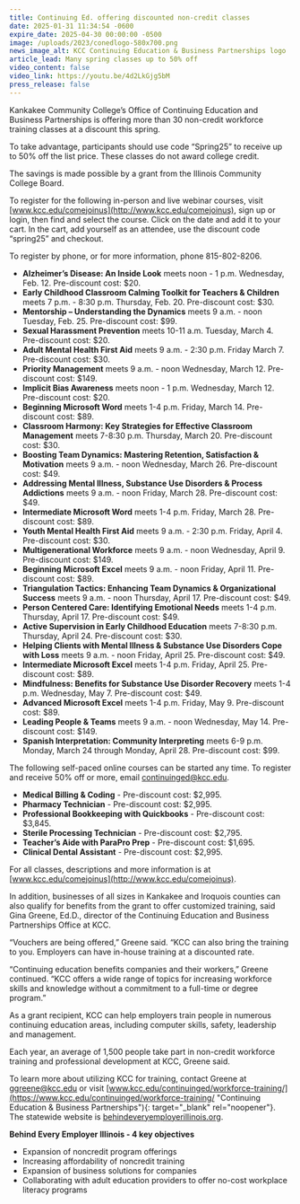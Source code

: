 ```yaml
---
title: Continuing Ed. offering discounted non-credit classes
date: 2025-01-31 11:34:54 -0600
expire_date: 2025-04-30 00:00:00 -0500
image: /uploads/2023/conedlogo-580x700.png
news_image_alt: KCC Continuing Education & Business Partnerships logo
article_lead: Many spring classes up to 50% off
video_content: false
video_link: https://youtu.be/4d2LkGjg5bM
press_release: false
---
```

Kankakee Community College’s Office of Continuing Education and Business Partnerships is offering more than 30 non-credit workforce training classes at a discount this spring.

To take advantage, participants should use code “Spring25” to receive up to 50% off the list price. These classes do not award college credit.

The savings is made possible by a grant from the Illinois Community College Board.

To register for the following in-person and live webinar courses, visit [www.kcc.edu/comejoinus](http://www.kcc.edu/comejoinus), sign up or login, then find and select the course. Click on the date and add it to your cart. In the cart, add yourself as an attendee, use the discount code “spring25” and checkout.

To register by phone, or for more information, phone 815-802-8206.

* **Alzheimer’s Disease: An Inside Look** meets noon - 1 p.m. Wednesday, Feb. 12. Pre-discount cost: $20.
* **Early Childhood Classroom Calming Toolkit for Teachers & Children** meets 7 p.m. - 8:30 p.m. Thursday, Feb. 20. Pre-discount cost: $30.
* **Mentorship – Understanding the Dynamics** meets 9 a.m. - noon Tuesday, Feb. 25. Pre-discount cost: $99.
* **Sexual Harassment Prevention** meets 10-11 a.m. Tuesday, March 4. Pre-discount cost: $20.
* **Adult Mental Health First Aid** meets 9 a.m. - 2:30 p.m. Friday March 7. Pre-discount cost: $30.
* **Priority Management** meets 9 a.m. - noon Wednesday, March 12. Pre-discount cost: $149.
* **Implicit Bias Awareness** meets noon - 1 p.m. Wednesday, March 12. Pre-discount cost: $20.
* **Beginning Microsoft Word** meets 1-4 p.m. Friday, March 14. Pre-discount cost: $89.
* **Classroom Harmony: Key Strategies for Effective Classroom Management** meets 7-8:30 p.m. Thursday, March 20. Pre-discount cost: $30.
* **Boosting Team Dynamics: Mastering Retention, Satisfaction & Motivation** meets 9 a.m. - noon Wednesday, March 26. Pre-discount cost: $49.
* **Addressing Mental Illness, Substance Use Disorders & Process Addictions** meets 9 a.m. - noon Friday, March 28. Pre-discount cost: $49.
* **Intermediate Microsoft Word** meets 1-4 p.m. Friday, March 28. Pre-discount cost: $89.
* **Youth Mental Health First Aid** meets 9 a.m. - 2:30 p.m. Friday, April 4. Pre-discount cost: $30.
* **Multigenerational Workforce** meets 9 a.m. - noon Wednesday, April 9. Pre-discount cost: $149.
* **Beginning Microsoft Excel** meets 9 a.m. - noon Friday, April 11. Pre-discount cost: $89.
* **Triangulation Tactics: Enhancing Team Dynamics & Organizational Success** meets 9 a.m. - noon Thursday, April 17. Pre-discount cost: $49.
* **Person Centered Care: Identifying Emotional Needs** meets 1-4 p.m. Thursday, April 17. Pre-discount cost: $49.
* **Active Supervision in Early Childhood Education** meets 7-8:30 p.m. Thursday, April 24. Pre-discount cost: $30.
* **Helping Clients with Mental Illness & Substance Use Disorders Cope with Loss** meets 9 a.m. - noon Friday, April 25. Pre-discount cost: $49.
* **Intermediate Microsoft Excel** meets 1-4 p.m. Friday, April 25. Pre-discount cost: $89.
* **Mindfulness: Benefits for Substance Use Disorder Recovery** meets 1-4 p.m. Wednesday, May 7. Pre-discount cost: $49.
* **Advanced Microsoft Excel** meets 1-4 p.m. Friday, May 9. Pre-discount cost: $89.
* **Leading People & Teams** meets 9 a.m. - noon Wednesday, May 14. Pre-discount cost: $149.
* **Spanish Interpretation: Community Interpreting** meets 6-9 p.m. Monday, March 24 through Monday, April 28. Pre-discount cost: $99.

The following self-paced online courses can be started any time. To register and receive 50% off or more, email [continuinged@kcc.edu](mailto:continuinged@kcc.edu).

* **Medical Billing & Coding** - Pre-discount cost: $2,995.
* **Pharmacy Technician** - Pre-discount cost: $2,995.
* **Professional Bookkeeping with Quickbooks** - Pre-discount cost: $3,845.
* **Sterile Processing Technician** - Pre-discount cost: $2,795.
* **Teacher’s Aide with ParaPro Prep** - Pre-discount cost: $1,695.
* **Clinical Dental Assistant** - Pre-discount cost: $2,995.

For all classes, descriptions and more information is at [www.kcc.edu/comejoinus](http://www.kcc.edu/comejoinus).

In addition, businesses of all sizes in Kankakee and Iroquois counties can also qualify for benefits from the grant to offer customized training, said Gina Greene, Ed.D., director of the Continuing Education and Business Partnerships Office at KCC.

“Vouchers are being offered,” Greene said. “KCC can also bring the training to you. Employers can have in-house training at a discounted rate.

“Continuing education benefits companies and their workers,” Greene continued. “KCC offers a wide range of topics for increasing workforce skills and knowledge without a commitment to a full-time or degree program.”

As a grant recipient, KCC can help employers train people in numerous continuing education areas, including computer skills, safety, leadership and management.

Each year, an average of 1,500 people take part in non-credit workforce training and professional development at KCC, Greene said.

To learn more about utilizing KCC for training, contact Greene at [ggreene@kcc.edu](mailto:ggreene@kcc.edu) or visit [www.kcc.edu/continuinged/workforce-training/](https://www.kcc.edu/continuinged/workforce-training/ "Continuing Education &amp; Business Partnerships"){: target="_blank" rel="noopener"}. The statewide website is [behindeveryemployerillinois.org](https://behindeveryemployerillinois.org/).

**Behind Every Employer Illinois - 4 key objectives**

* Expansion of noncredit program offerings
* Increasing affordability of noncredit training
* Expansion of business solutions for companies
* Collaborating with adult education providers to offer no-cost workplace literacy programs